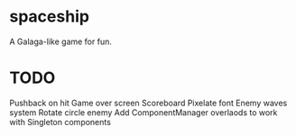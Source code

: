 # spaceship
A Galaga-like game for fun.

# TODO
Pushback on hit
Game over screen
Scoreboard
Pixelate font
Enemy waves system
Rotate circle enemy
Add ComponentManager overlaods to work with Singleton components

